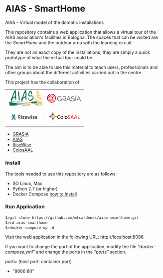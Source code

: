 # AIAS - SmartHome
AIAS - Virtual model of the domotic installations

This repository contains a web application that allows a virtual tour of the AIAS association's facilities in Bologna. The spaces that can be visited are the <i>SmartHome</i> and the outdoor area with the learning circuit.

They are not an exact copy of the installations, they are simply a quick prototype of what the virtual tour could be.

The aim is to be able to use this material to teach users, professionals and other groups about the different activities carried out in the centre.

This project has the collaboration of:

<table width="75%" style="width: 50%; border: none;">
<tr>
    <td><img src="https://github.com/mfcardenas/aias-smarthome/blob/master/web/assets/img/logo-definitivo.png" width="120px" /></td>
    <td><img src="https://github.com/mfcardenas/aias-smarthome/blob/master/web/assets/img/GRASIA_logotipo2B.png" width="120px" /></td>
</tr>
<tr>
    <td><img src="https://github.com/mfcardenas/aias-smarthome/blob/master/web/assets/img/Risewise_Logo.png" width="120px" /></td>
    <td><img src="https://github.com/mfcardenas/aias-smarthome/blob/master/web/assets/img/logo_colosaal.png" width="120px" /></td>
</tr>
</table>

- [GRASIA](http://grasia.fdi.ucm.es)
- [AIAS](http://www.aiasbo.it)
- [RiseWise](https://risewise.eu)
- [ColosAAL](https://grasia.fdi.ucm.es/colosaal)


### Install 

The tools needed to use this repository are as follows:

- SO Linux, Mac
- Python 2.7 (or higher)
- Docker Compose [how to Install](https://docs.docker.com/compose/install/)

### Run Application

```
$>git clone https://github.com/mfcardenas/aias-smarthome.git
$>cd aias-smarthome
$>docker-compose up -d
```

Visit the web application in the following URL:
http://localhost:8086

If you want to change the port of the application, modify the file <i>"docker-compose.yml"</i> and change the ports in the <i>"ports"</i> section.

ports: (host port: container port)
- "8086:80"  